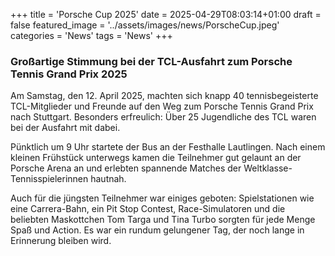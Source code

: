 ﻿+++
title = 'Porsche Cup 2025'
date = 2025-04-29T08:03:14+01:00
draft = false
featured_image = '../assets/images/news/PorscheCup.jpeg'
categories = 'News'
tags = 'News'
+++

### Großartige Stimmung bei der TCL-Ausfahrt zum Porsche Tennis Grand Prix 2025

Am Samstag, den 12. April 2025, machten sich knapp 40
tennisbegeisterte TCL-Mitglieder und Freunde auf den Weg
zum Porsche Tennis Grand Prix nach Stuttgart. Besonders
erfreulich: Über 25 Jugendliche des TCL waren bei der Ausfahrt
mit dabei.

Pünktlich um 9 Uhr startete der Bus an der Festhalle
Lautlingen. Nach einem kleinen Frühstück unterwegs kamen
die Teilnehmer gut gelaunt an der Porsche Arena an und
erlebten spannende Matches der Weltklasse-Tennisspielerinnen
hautnah.

Auch für die jüngsten Teilnehmer war einiges geboten:
Spielstationen wie eine Carrera-Bahn, ein Pit Stop Contest,
Race-Simulatoren und die beliebten Maskottchen Tom Targa
und Tina Turbo sorgten für jede Menge Spaß und Action.
Es war ein rundum gelungener Tag, der noch lange in
Erinnerung bleiben wird.

